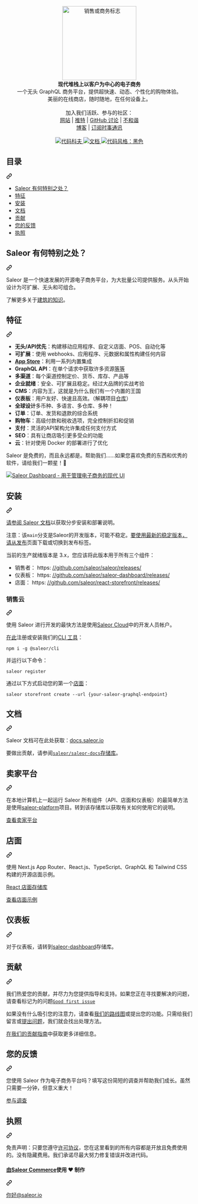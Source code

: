 <div class="Box-sc-g0xbh4-0 bJMeLZ js-snippet-clipboard-copy-unpositioned" data-hpc="true"><article class="markdown-body entry-content container-lg" itemprop="text"><div align="center" width="100px" dir="auto">
 <themed-picture data-catalyst-inline="true" data-catalyst=""><picture>
   <source media="(prefers-color-scheme: dark)" srcset="https://user-images.githubusercontent.com/4006792/214640818-fd4de9e6-bdee-47f0-ae66-e69ee9ec84bb.png">
   <source media="(prefers-color-scheme: light)" srcset="https://user-images.githubusercontent.com/4006792/214636328-8e4f83e8-66cb-4114-a3d8-473eb908b9c3.png">
   <img width="200" alt="销售或商务标志" src="https://user-images.githubusercontent.com/4006792/214636328-8e4f83e8-66cb-4114-a3d8-473eb908b9c3.png" style="visibility:visible;max-width:100%;">
 </picture></themed-picture>
</div>
<div align="center" dir="auto">
  <strong><font style="vertical-align: inherit;"><font style="vertical-align: inherit;">现代堆栈上以客户为中心的电子商务</font></font></strong>
</div>
<div align="center" dir="auto"><font style="vertical-align: inherit;"><font style="vertical-align: inherit;">
  一个无头 GraphQL 商务平台，提供超快速、动态、个性化的购物体验。</font></font><br><font style="vertical-align: inherit;"><font style="vertical-align: inherit;">美丽的在线商店，随时随地，在任何设备上。
</font></font></div>
<br>
<div align="center" dir="auto"><font style="vertical-align: inherit;"><font style="vertical-align: inherit;">
  加入我们活跃、参与的社区：</font></font><br>
  <a href="https://saleor.io/" rel="nofollow"><font style="vertical-align: inherit;"><font style="vertical-align: inherit;">网站</font></font></a>
  <span><font style="vertical-align: inherit;"><font style="vertical-align: inherit;">| </font></font></span>
  <a href="https://twitter.com/getsaleor" rel="nofollow"><font style="vertical-align: inherit;"><font style="vertical-align: inherit;">推特</font></font></a>
  <span><font style="vertical-align: inherit;"><font style="vertical-align: inherit;">| </font></font></span>
  <a href="https://github.com/saleor/saleor/discussions"><font style="vertical-align: inherit;"><font style="vertical-align: inherit;">GitHub 讨论</font></font></a>
  <span><font style="vertical-align: inherit;"><font style="vertical-align: inherit;">| </font></font></span>
  <a href="https://discord.gg/H52JTZAtSH" rel="nofollow"><font style="vertical-align: inherit;"><font style="vertical-align: inherit;">不和谐</font></font></a>
</div>
<div align="center" dir="auto">
   <a href="https://saleor.io/blog/" rel="nofollow"><font style="vertical-align: inherit;"><font style="vertical-align: inherit;">博客</font></font></a>
  <span><font style="vertical-align: inherit;"><font style="vertical-align: inherit;">| </font></font></span>
  <a href="https://saleor.typeform.com/to/JTJK0Nou" rel="nofollow"><font style="vertical-align: inherit;"><font style="vertical-align: inherit;">订阅时事通讯</font></font></a>
</div>
<br>
<div align="center" dir="auto">
  <a href="http://codecov.io/github/saleor/saleor?branch=master" rel="nofollow">
    <img src="https://camo.githubusercontent.com/a30a642ba3d98a86eeb5b238d89969fb2c06c79c7d4bf6de83c4e20a8b5f57b3/687474703a2f2f636f6465636f762e696f2f6769746875622f73616c656f722f73616c656f722f636f7665726167652e7376673f6272616e63683d6d6173746572" alt="代码科夫" data-canonical-src="http://codecov.io/github/saleor/saleor/coverage.svg?branch=master" style="max-width: 100%;">
  </a>
  <a href="https://docs.saleor.io/" rel="nofollow">
    <img src="https://camo.githubusercontent.com/7f61e021d44a10427f0fc328a57d93f89d5e0c32c5cbdc7da8da8c9b97c71190/68747470733a2f2f696d672e736869656c64732e696f2f62616467652f646f63732d646f63732e73616c656f722e696f2d627269676874677265656e2e737667" alt="文档" data-canonical-src="https://img.shields.io/badge/docs-docs.saleor.io-brightgreen.svg" style="max-width: 100%;">
  </a>
  <a href="https://github.com/python/black">
    <img src="https://camo.githubusercontent.com/7d770c433d6198d89f8c1e2f187b904a9721d176259d0e97157337741cc8e837/68747470733a2f2f696d672e736869656c64732e696f2f62616467652f636f64652532307374796c652d626c61636b2d3030303030302e737667" alt="代码风格：黑色" data-canonical-src="https://img.shields.io/badge/code%20style-black-000000.svg" style="max-width: 100%;">
  </a>
</div>
<div class="markdown-heading" dir="auto"><h2 tabindex="-1" class="heading-element" dir="auto"><font style="vertical-align: inherit;"><font style="vertical-align: inherit;">目录</font></font></h2><a id="user-content-table-of-contents" class="anchor" aria-label="固定链接：目录" href="#table-of-contents"><svg class="octicon octicon-link" viewBox="0 0 16 16" version="1.1" width="16" height="16" aria-hidden="true"><path d="m7.775 3.275 1.25-1.25a3.5 3.5 0 1 1 4.95 4.95l-2.5 2.5a3.5 3.5 0 0 1-4.95 0 .751.751 0 0 1 .018-1.042.751.751 0 0 1 1.042-.018 1.998 1.998 0 0 0 2.83 0l2.5-2.5a2.002 2.002 0 0 0-2.83-2.83l-1.25 1.25a.751.751 0 0 1-1.042-.018.751.751 0 0 1-.018-1.042Zm-4.69 9.64a1.998 1.998 0 0 0 2.83 0l1.25-1.25a.751.751 0 0 1 1.042.018.751.751 0 0 1 .018 1.042l-1.25 1.25a3.5 3.5 0 1 1-4.95-4.95l2.5-2.5a3.5 3.5 0 0 1 4.95 0 .751.751 0 0 1-.018 1.042.751.751 0 0 1-1.042.018 1.998 1.998 0 0 0-2.83 0l-2.5 2.5a1.998 1.998 0 0 0 0 2.83Z"></path></svg></a></div>
<ul dir="auto">
<li><a href="#what-makes-saleor-special"><font style="vertical-align: inherit;"><font style="vertical-align: inherit;">Saleor 有何特别之处？</font></font></a></li>
<li><a href="#features"><font style="vertical-align: inherit;"><font style="vertical-align: inherit;">特征</font></font></a></li>
<li><a href="#installation"><font style="vertical-align: inherit;"><font style="vertical-align: inherit;">安装</font></font></a></li>
<li><a href="#documentation"><font style="vertical-align: inherit;"><font style="vertical-align: inherit;">文档</font></font></a></li>
<li><a href="#contributing"><font style="vertical-align: inherit;"><font style="vertical-align: inherit;">贡献</font></font></a></li>
<li><a href="#your-feedback"><font style="vertical-align: inherit;"><font style="vertical-align: inherit;">您的反馈</font></font></a></li>
<li><a href="#license"><font style="vertical-align: inherit;"><font style="vertical-align: inherit;">执照</font></font></a></li>
</ul>
<div class="markdown-heading" dir="auto"><h2 tabindex="-1" class="heading-element" dir="auto"><font style="vertical-align: inherit;"><font style="vertical-align: inherit;">Saleor 有何特别之处？</font></font></h2><a id="user-content-what-makes-saleor-special" class="anchor" aria-label="永久链接： Saleor 有何特别之处？" href="#what-makes-saleor-special"><svg class="octicon octicon-link" viewBox="0 0 16 16" version="1.1" width="16" height="16" aria-hidden="true"><path d="m7.775 3.275 1.25-1.25a3.5 3.5 0 1 1 4.95 4.95l-2.5 2.5a3.5 3.5 0 0 1-4.95 0 .751.751 0 0 1 .018-1.042.751.751 0 0 1 1.042-.018 1.998 1.998 0 0 0 2.83 0l2.5-2.5a2.002 2.002 0 0 0-2.83-2.83l-1.25 1.25a.751.751 0 0 1-1.042-.018.751.751 0 0 1-.018-1.042Zm-4.69 9.64a1.998 1.998 0 0 0 2.83 0l1.25-1.25a.751.751 0 0 1 1.042.018.751.751 0 0 1 .018 1.042l-1.25 1.25a3.5 3.5 0 1 1-4.95-4.95l2.5-2.5a3.5 3.5 0 0 1 4.95 0 .751.751 0 0 1-.018 1.042.751.751 0 0 1-1.042.018 1.998 1.998 0 0 0-2.83 0l-2.5 2.5a1.998 1.998 0 0 0 0 2.83Z"></path></svg></a></div>
<p dir="auto"><font style="vertical-align: inherit;"><font style="vertical-align: inherit;">Saleor 是一个快速发展的开源电子商务平台，为大批量公司提供服务。</font><font style="vertical-align: inherit;">从头开始设计为可扩展、无头和可组合。</font></font></p>
<p dir="auto"><font style="vertical-align: inherit;"><font style="vertical-align: inherit;">了解更多关于</font></font><a href="https://docs.saleor.io/docs/3.x/overview/architecture" rel="nofollow"><font style="vertical-align: inherit;"><font style="vertical-align: inherit;">建筑的知识</font></font></a><font style="vertical-align: inherit;"><font style="vertical-align: inherit;">。</font></font></p>
<div class="markdown-heading" dir="auto"><h2 tabindex="-1" class="heading-element" dir="auto"><font style="vertical-align: inherit;"><font style="vertical-align: inherit;">特征</font></font></h2><a id="user-content-features" class="anchor" aria-label="永久链接：特点" href="#features"><svg class="octicon octicon-link" viewBox="0 0 16 16" version="1.1" width="16" height="16" aria-hidden="true"><path d="m7.775 3.275 1.25-1.25a3.5 3.5 0 1 1 4.95 4.95l-2.5 2.5a3.5 3.5 0 0 1-4.95 0 .751.751 0 0 1 .018-1.042.751.751 0 0 1 1.042-.018 1.998 1.998 0 0 0 2.83 0l2.5-2.5a2.002 2.002 0 0 0-2.83-2.83l-1.25 1.25a.751.751 0 0 1-1.042-.018.751.751 0 0 1-.018-1.042Zm-4.69 9.64a1.998 1.998 0 0 0 2.83 0l1.25-1.25a.751.751 0 0 1 1.042.018.751.751 0 0 1 .018 1.042l-1.25 1.25a3.5 3.5 0 1 1-4.95-4.95l2.5-2.5a3.5 3.5 0 0 1 4.95 0 .751.751 0 0 1-.018 1.042.751.751 0 0 1-1.042.018 1.998 1.998 0 0 0-2.83 0l-2.5 2.5a1.998 1.998 0 0 0 0 2.83Z"></path></svg></a></div>
<ul dir="auto">
<li><strong><font style="vertical-align: inherit;"><font style="vertical-align: inherit;">无头/API优先</font></font></strong><font style="vertical-align: inherit;"><font style="vertical-align: inherit;">：构建移动应用程序、自定义店面、POS、自动化等</font></font></li>
<li><strong><font style="vertical-align: inherit;"><font style="vertical-align: inherit;">可扩展</font></font></strong><font style="vertical-align: inherit;"><font style="vertical-align: inherit;">：使用 webhooks、应用程序、元数据和属性构建任何内容</font></font></li>
<li><a href="https://github.com/saleor/apps"><strong><font style="vertical-align: inherit;"><font style="vertical-align: inherit;">App Store</font></font></strong></a><font style="vertical-align: inherit;"><font style="vertical-align: inherit;">：利用一系列内置集成</font></font></li>
<li><strong><font style="vertical-align: inherit;"><font style="vertical-align: inherit;">GraphQL API</font></font></strong><font style="vertical-align: inherit;"><font style="vertical-align: inherit;">：在单个请求中获取许多资源</font></font><a href="https://graphql.org/" rel="nofollow"><font style="vertical-align: inherit;"><font style="vertical-align: inherit;">等等</font></font></a></li>
<li><strong><font style="vertical-align: inherit;"><font style="vertical-align: inherit;">多渠道</font></font></strong><font style="vertical-align: inherit;"><font style="vertical-align: inherit;">：每个渠道控制定价、货币、库存、产品等</font></font></li>
<li><strong><font style="vertical-align: inherit;"><font style="vertical-align: inherit;">企业就绪</font></font></strong><font style="vertical-align: inherit;"><font style="vertical-align: inherit;">：安全、可扩展且稳定。</font><font style="vertical-align: inherit;">经过大品牌的实战考验</font></font></li>
<li><strong><font style="vertical-align: inherit;"><font style="vertical-align: inherit;">CMS</font></font></strong><font style="vertical-align: inherit;"><font style="vertical-align: inherit;">：内容为王，这就是为什么我们有一个内置的王国</font></font></li>
<li><strong><font style="vertical-align: inherit;"><font style="vertical-align: inherit;">仪表板</font></font></strong><font style="vertical-align: inherit;"><font style="vertical-align: inherit;">：用户友好、快速且高效。</font><font style="vertical-align: inherit;">（解耦项目</font></font><a href="https://github.com/saleor/saleor-dashboard"><font style="vertical-align: inherit;"><font style="vertical-align: inherit;">仓库</font></font></a><font style="vertical-align: inherit;"><font style="vertical-align: inherit;">）</font></font></li>
<li><strong><font style="vertical-align: inherit;"><font style="vertical-align: inherit;">全球设计</font></font></strong><font style="vertical-align: inherit;"><font style="vertical-align: inherit;">多币种、多语言、多仓库、多种！</font></font></li>
<li><strong><font style="vertical-align: inherit;"><font style="vertical-align: inherit;">订单</font></font></strong><font style="vertical-align: inherit;"><font style="vertical-align: inherit;">：订单、发货和退款的综合系统</font></font></li>
<li><strong><font style="vertical-align: inherit;"><font style="vertical-align: inherit;">购物车</font></font></strong><font style="vertical-align: inherit;"><font style="vertical-align: inherit;">：高级付款和税收选项，完全控制折扣和促销</font></font></li>
<li><strong><font style="vertical-align: inherit;"><font style="vertical-align: inherit;">支付</font></font></strong><font style="vertical-align: inherit;"><font style="vertical-align: inherit;">：灵活的API架构允许集成任何支付方式</font></font></li>
<li><strong><font style="vertical-align: inherit;"><font style="vertical-align: inherit;">SEO</font></font></strong><font style="vertical-align: inherit;"><font style="vertical-align: inherit;">：具有让商店吸引更多受众的功能</font></font></li>
<li><strong><font style="vertical-align: inherit;"><font style="vertical-align: inherit;">云</font></font></strong><font style="vertical-align: inherit;"><font style="vertical-align: inherit;">：针对使用 Docker 的部署进行了优化</font></font></li>
</ul>
<p dir="auto"><font style="vertical-align: inherit;"><font style="vertical-align: inherit;">Saleor 是免费的，而且永远都是。</font><font style="vertical-align: inherit;">帮助我们......如果您喜欢免费的东西和优秀的软件，请给我们一颗星！</font><font style="vertical-align: inherit;">🌟</font></font></p>
<p dir="auto"><a target="_blank" rel="noopener noreferrer nofollow" href="https://user-images.githubusercontent.com/9268745/224249510-d3c7658e-6d5c-42c5-b4fb-93eaf65a5335.png"><img src="https://user-images.githubusercontent.com/9268745/224249510-d3c7658e-6d5c-42c5-b4fb-93eaf65a5335.png" alt="Saleor Dashboard - 用于管理电子商务的现代 UI" style="max-width: 100%;"></a></p>
<div class="markdown-heading" dir="auto"><h2 tabindex="-1" class="heading-element" dir="auto"><font style="vertical-align: inherit;"><font style="vertical-align: inherit;">安装</font></font></h2><a id="user-content-installation" class="anchor" aria-label="永久链接：安装" href="#installation"><svg class="octicon octicon-link" viewBox="0 0 16 16" version="1.1" width="16" height="16" aria-hidden="true"><path d="m7.775 3.275 1.25-1.25a3.5 3.5 0 1 1 4.95 4.95l-2.5 2.5a3.5 3.5 0 0 1-4.95 0 .751.751 0 0 1 .018-1.042.751.751 0 0 1 1.042-.018 1.998 1.998 0 0 0 2.83 0l2.5-2.5a2.002 2.002 0 0 0-2.83-2.83l-1.25 1.25a.751.751 0 0 1-1.042-.018.751.751 0 0 1-.018-1.042Zm-4.69 9.64a1.998 1.998 0 0 0 2.83 0l1.25-1.25a.751.751 0 0 1 1.042.018.751.751 0 0 1 .018 1.042l-1.25 1.25a3.5 3.5 0 1 1-4.95-4.95l2.5-2.5a3.5 3.5 0 0 1 4.95 0 .751.751 0 0 1-.018 1.042.751.751 0 0 1-1.042.018 1.998 1.998 0 0 0-2.83 0l-2.5 2.5a1.998 1.998 0 0 0 0 2.83Z"></path></svg></a></div>
<p dir="auto"><a href="https://docs.saleor.io/docs/3.x/developer/installation" rel="nofollow"><font style="vertical-align: inherit;"><font style="vertical-align: inherit;">请参阅 Saleor 文档</font></font></a><font style="vertical-align: inherit;"><font style="vertical-align: inherit;">以获取分步安装和部署说明。</font></font></p>
<p dir="auto"><font style="vertical-align: inherit;"><font style="vertical-align: inherit;">注意：该</font></font><code>main</code><font style="vertical-align: inherit;"><font style="vertical-align: inherit;">分支是Saleor的开发版本，可能不稳定。</font></font><a href="https://github.com/saleor/saleor/releases/"><font style="vertical-align: inherit;"><font style="vertical-align: inherit;">要使用最新的稳定版本，请从发布</font></font></a><font style="vertical-align: inherit;"><font style="vertical-align: inherit;">页面下载</font><font style="vertical-align: inherit;">或切换到发布标签。</font></font></p>
<p dir="auto"><font style="vertical-align: inherit;"><font style="vertical-align: inherit;">当前的生产就绪版本是 3.x，您应该将此版本用于所有三个组件：</font></font></p>
<ul dir="auto">
<li><font style="vertical-align: inherit;"><font style="vertical-align: inherit;">销售者： https: </font></font><a href="https://github.com/saleor/saleor/releases/"><font style="vertical-align: inherit;"><font style="vertical-align: inherit;">//github.com/saleor/saleor/releases/</font></font></a></li>
<li><font style="vertical-align: inherit;"><font style="vertical-align: inherit;">仪表板： https: </font></font><a href="https://github.com/saleor/saleor-dashboard/releases/"><font style="vertical-align: inherit;"><font style="vertical-align: inherit;">//github.com/saleor/saleor-dashboard/releases/</font></font></a></li>
<li><font style="vertical-align: inherit;"><font style="vertical-align: inherit;">店面： https: </font></font><a href="https://github.com/saleor/react-storefront/releases/"><font style="vertical-align: inherit;"><font style="vertical-align: inherit;">//github.com/saleor/react-storefront/releases/</font></font></a></li>
</ul>
<div class="markdown-heading" dir="auto"><h3 tabindex="-1" class="heading-element" dir="auto"><font style="vertical-align: inherit;"><font style="vertical-align: inherit;">销售云</font></font></h3><a id="user-content-saleor-cloud" class="anchor" aria-label="永久链接：销售云" href="#saleor-cloud"><svg class="octicon octicon-link" viewBox="0 0 16 16" version="1.1" width="16" height="16" aria-hidden="true"><path d="m7.775 3.275 1.25-1.25a3.5 3.5 0 1 1 4.95 4.95l-2.5 2.5a3.5 3.5 0 0 1-4.95 0 .751.751 0 0 1 .018-1.042.751.751 0 0 1 1.042-.018 1.998 1.998 0 0 0 2.83 0l2.5-2.5a2.002 2.002 0 0 0-2.83-2.83l-1.25 1.25a.751.751 0 0 1-1.042-.018.751.751 0 0 1-.018-1.042Zm-4.69 9.64a1.998 1.998 0 0 0 2.83 0l1.25-1.25a.751.751 0 0 1 1.042.018.751.751 0 0 1 .018 1.042l-1.25 1.25a3.5 3.5 0 1 1-4.95-4.95l2.5-2.5a3.5 3.5 0 0 1 4.95 0 .751.751 0 0 1-.018 1.042.751.751 0 0 1-1.042.018 1.998 1.998 0 0 0-2.83 0l-2.5 2.5a1.998 1.998 0 0 0 0 2.83Z"></path></svg></a></div>
<p dir="auto"><font style="vertical-align: inherit;"><font style="vertical-align: inherit;">使用 Saleor 进行开发的最快方法是使用</font></font><a href="https://cloud.saleor.io" rel="nofollow"><font style="vertical-align: inherit;"><font style="vertical-align: inherit;">Saleor Cloud</font></font></a><font style="vertical-align: inherit;"><font style="vertical-align: inherit;">中的开发人员帐户。</font></font></p>
<p dir="auto"><font style="vertical-align: inherit;"></font><a href="https://cloud.saleor.io/register" rel="nofollow"><font style="vertical-align: inherit;"><font style="vertical-align: inherit;">在此</font></font></a><font style="vertical-align: inherit;"><font style="vertical-align: inherit;">注册</font><font style="vertical-align: inherit;">或安装我们的</font></font><a href="https://github.com/saleor/saleor-cli"><font style="vertical-align: inherit;"><font style="vertical-align: inherit;">CLI 工具</font></font></a><font style="vertical-align: inherit;"><font style="vertical-align: inherit;">：</font></font></p>
<p dir="auto"><code>npm i -g @saleor/cli</code></p>
<p dir="auto"><font style="vertical-align: inherit;"><font style="vertical-align: inherit;">并运行以下命令：</font></font></p>
<p dir="auto"><code>saleor register</code></p>
<p dir="auto"><font style="vertical-align: inherit;"><font style="vertical-align: inherit;">通过以下方式启动您的第一个</font></font><a href="https://github.com/saleor/react-storefront"><font style="vertical-align: inherit;"><font style="vertical-align: inherit;">店面</font></font></a><font style="vertical-align: inherit;"><font style="vertical-align: inherit;">：</font></font></p>
<p dir="auto"><code>saleor storefront create --url {your-saleor-graphql-endpoint}</code></p>
<div class="markdown-heading" dir="auto"><h2 tabindex="-1" class="heading-element" dir="auto"><font style="vertical-align: inherit;"><font style="vertical-align: inherit;">文档</font></font></h2><a id="user-content-documentation" class="anchor" aria-label="永久链接：文档" href="#documentation"><svg class="octicon octicon-link" viewBox="0 0 16 16" version="1.1" width="16" height="16" aria-hidden="true"><path d="m7.775 3.275 1.25-1.25a3.5 3.5 0 1 1 4.95 4.95l-2.5 2.5a3.5 3.5 0 0 1-4.95 0 .751.751 0 0 1 .018-1.042.751.751 0 0 1 1.042-.018 1.998 1.998 0 0 0 2.83 0l2.5-2.5a2.002 2.002 0 0 0-2.83-2.83l-1.25 1.25a.751.751 0 0 1-1.042-.018.751.751 0 0 1-.018-1.042Zm-4.69 9.64a1.998 1.998 0 0 0 2.83 0l1.25-1.25a.751.751 0 0 1 1.042.018.751.751 0 0 1 .018 1.042l-1.25 1.25a3.5 3.5 0 1 1-4.95-4.95l2.5-2.5a3.5 3.5 0 0 1 4.95 0 .751.751 0 0 1-.018 1.042.751.751 0 0 1-1.042.018 1.998 1.998 0 0 0-2.83 0l-2.5 2.5a1.998 1.998 0 0 0 0 2.83Z"></path></svg></a></div>
<p dir="auto"><font style="vertical-align: inherit;"><font style="vertical-align: inherit;">Saleor 文档可在此处获取：</font></font><a href="https://docs.saleor.io" rel="nofollow"><font style="vertical-align: inherit;"><font style="vertical-align: inherit;">docs.saleor.io</font></font></a></p>
<p dir="auto"><font style="vertical-align: inherit;"><font style="vertical-align: inherit;">要做出贡献，请参阅</font></font><a href="https://github.com/saleor/saleor-docs/"><code>saleor/saleor-docs</code><font style="vertical-align: inherit;"><font style="vertical-align: inherit;">存储库</font></font></a><font style="vertical-align: inherit;"><font style="vertical-align: inherit;">。</font></font></p>
<div class="markdown-heading" dir="auto"><h2 tabindex="-1" class="heading-element" dir="auto"><font style="vertical-align: inherit;"><font style="vertical-align: inherit;">卖家平台</font></font></h2><a id="user-content-saleor-platform" class="anchor" aria-label="永久链接：销售平台" href="#saleor-platform"><svg class="octicon octicon-link" viewBox="0 0 16 16" version="1.1" width="16" height="16" aria-hidden="true"><path d="m7.775 3.275 1.25-1.25a3.5 3.5 0 1 1 4.95 4.95l-2.5 2.5a3.5 3.5 0 0 1-4.95 0 .751.751 0 0 1 .018-1.042.751.751 0 0 1 1.042-.018 1.998 1.998 0 0 0 2.83 0l2.5-2.5a2.002 2.002 0 0 0-2.83-2.83l-1.25 1.25a.751.751 0 0 1-1.042-.018.751.751 0 0 1-.018-1.042Zm-4.69 9.64a1.998 1.998 0 0 0 2.83 0l1.25-1.25a.751.751 0 0 1 1.042.018.751.751 0 0 1 .018 1.042l-1.25 1.25a3.5 3.5 0 1 1-4.95-4.95l2.5-2.5a3.5 3.5 0 0 1 4.95 0 .751.751 0 0 1-.018 1.042.751.751 0 0 1-1.042.018 1.998 1.998 0 0 0-2.83 0l-2.5 2.5a1.998 1.998 0 0 0 0 2.83Z"></path></svg></a></div>
<p dir="auto"><font style="vertical-align: inherit;"><font style="vertical-align: inherit;">在本地计算机上一起运行 Saleor 所有组件（API、店面和仪表板）的最简单方法是使用</font></font><a href="https://github.com/saleor/saleor-platform"><font style="vertical-align: inherit;"><font style="vertical-align: inherit;">saleor-platform</font></font></a><font style="vertical-align: inherit;"><font style="vertical-align: inherit;">项目。</font><font style="vertical-align: inherit;">转到该存储库以获取有关如何使用它的说明。</font></font></p>
<p dir="auto"><a href="https://github.com/saleor/saleor-platform"><font style="vertical-align: inherit;"><font style="vertical-align: inherit;">查看卖家平台</font></font></a></p>
<div class="markdown-heading" dir="auto"><h2 tabindex="-1" class="heading-element" dir="auto"><font style="vertical-align: inherit;"><font style="vertical-align: inherit;">店面</font></font></h2><a id="user-content-storefront" class="anchor" aria-label="永久链接：店面" href="#storefront"><svg class="octicon octicon-link" viewBox="0 0 16 16" version="1.1" width="16" height="16" aria-hidden="true"><path d="m7.775 3.275 1.25-1.25a3.5 3.5 0 1 1 4.95 4.95l-2.5 2.5a3.5 3.5 0 0 1-4.95 0 .751.751 0 0 1 .018-1.042.751.751 0 0 1 1.042-.018 1.998 1.998 0 0 0 2.83 0l2.5-2.5a2.002 2.002 0 0 0-2.83-2.83l-1.25 1.25a.751.751 0 0 1-1.042-.018.751.751 0 0 1-.018-1.042Zm-4.69 9.64a1.998 1.998 0 0 0 2.83 0l1.25-1.25a.751.751 0 0 1 1.042.018.751.751 0 0 1 .018 1.042l-1.25 1.25a3.5 3.5 0 1 1-4.95-4.95l2.5-2.5a3.5 3.5 0 0 1 4.95 0 .751.751 0 0 1-.018 1.042.751.751 0 0 1-1.042.018 1.998 1.998 0 0 0-2.83 0l-2.5 2.5a1.998 1.998 0 0 0 0 2.83Z"></path></svg></a></div>
<p dir="auto"><font style="vertical-align: inherit;"><font style="vertical-align: inherit;">使用 Next.js App Router、React.js、TypeScript、GraphQL 和 Tailwind CSS 构建的开源店面示例。</font></font></p>
<p dir="auto"><a href="https://github.com/saleor/storefront"><font style="vertical-align: inherit;"><font style="vertical-align: inherit;">React 店面存储库</font></font></a></p>
<p dir="auto"><a href="https://storefront.saleor.io/" rel="nofollow"><font style="vertical-align: inherit;"><font style="vertical-align: inherit;">查看店面示例</font></font></a></p>
<div class="markdown-heading" dir="auto"><h2 tabindex="-1" class="heading-element" dir="auto"><font style="vertical-align: inherit;"><font style="vertical-align: inherit;">仪表板</font></font></h2><a id="user-content-dashboard" class="anchor" aria-label="永久链接：仪表板" href="#dashboard"><svg class="octicon octicon-link" viewBox="0 0 16 16" version="1.1" width="16" height="16" aria-hidden="true"><path d="m7.775 3.275 1.25-1.25a3.5 3.5 0 1 1 4.95 4.95l-2.5 2.5a3.5 3.5 0 0 1-4.95 0 .751.751 0 0 1 .018-1.042.751.751 0 0 1 1.042-.018 1.998 1.998 0 0 0 2.83 0l2.5-2.5a2.002 2.002 0 0 0-2.83-2.83l-1.25 1.25a.751.751 0 0 1-1.042-.018.751.751 0 0 1-.018-1.042Zm-4.69 9.64a1.998 1.998 0 0 0 2.83 0l1.25-1.25a.751.751 0 0 1 1.042.018.751.751 0 0 1 .018 1.042l-1.25 1.25a3.5 3.5 0 1 1-4.95-4.95l2.5-2.5a3.5 3.5 0 0 1 4.95 0 .751.751 0 0 1-.018 1.042.751.751 0 0 1-1.042.018 1.998 1.998 0 0 0-2.83 0l-2.5 2.5a1.998 1.998 0 0 0 0 2.83Z"></path></svg></a></div>
<p dir="auto"><font style="vertical-align: inherit;"><font style="vertical-align: inherit;">对于仪表板，请转到</font></font><a href="https://github.com/saleor/saleor-dashboard"><font style="vertical-align: inherit;"><font style="vertical-align: inherit;">saleor-dashboard</font></font></a><font style="vertical-align: inherit;"><font style="vertical-align: inherit;">存储库。</font></font></p>
<div class="markdown-heading" dir="auto"><h2 tabindex="-1" class="heading-element" dir="auto"><font style="vertical-align: inherit;"><font style="vertical-align: inherit;">贡献</font></font></h2><a id="user-content-contributing" class="anchor" aria-label="永久链接：贡献" href="#contributing"><svg class="octicon octicon-link" viewBox="0 0 16 16" version="1.1" width="16" height="16" aria-hidden="true"><path d="m7.775 3.275 1.25-1.25a3.5 3.5 0 1 1 4.95 4.95l-2.5 2.5a3.5 3.5 0 0 1-4.95 0 .751.751 0 0 1 .018-1.042.751.751 0 0 1 1.042-.018 1.998 1.998 0 0 0 2.83 0l2.5-2.5a2.002 2.002 0 0 0-2.83-2.83l-1.25 1.25a.751.751 0 0 1-1.042-.018.751.751 0 0 1-.018-1.042Zm-4.69 9.64a1.998 1.998 0 0 0 2.83 0l1.25-1.25a.751.751 0 0 1 1.042.018.751.751 0 0 1 .018 1.042l-1.25 1.25a3.5 3.5 0 1 1-4.95-4.95l2.5-2.5a3.5 3.5 0 0 1 4.95 0 .751.751 0 0 1-.018 1.042.751.751 0 0 1-1.042.018 1.998 1.998 0 0 0-2.83 0l-2.5 2.5a1.998 1.998 0 0 0 0 2.83Z"></path></svg></a></div>
<p dir="auto"><font style="vertical-align: inherit;"><font style="vertical-align: inherit;">我们热爱您的贡献，并尽力为您提供指导和支持。</font><font style="vertical-align: inherit;">如果您正在寻找要解决的问题，请查看标记为的问题</font></font><a href="https://github.com/saleor/saleor/issues?q=is%3Aopen+is%3Aissue+label%3A%22good+first+issue%22+"><code>Good first issue</code></a></p>
<p dir="auto"><font style="vertical-align: inherit;"><font style="vertical-align: inherit;">如果没有什么吸引您的注意力，请查看</font></font><a href="https://github.com/orgs/saleor/projects/3/views/4"><font style="vertical-align: inherit;"><font style="vertical-align: inherit;">我们的路线图</font></font></a><font style="vertical-align: inherit;"><font style="vertical-align: inherit;">或提出您的功能。</font><font style="vertical-align: inherit;">只需给我们留言或</font></font><a href="https://github.com/saleor/saleor/issues/new"><font style="vertical-align: inherit;"><font style="vertical-align: inherit;">提出问题</font></font></a><font style="vertical-align: inherit;"><font style="vertical-align: inherit;">，我们就会找出处理方法。</font></font></p>
<p dir="auto"><font style="vertical-align: inherit;"></font><a href="https://docs.saleor.io/docs/developer/community/contributing" rel="nofollow"><font style="vertical-align: inherit;"><font style="vertical-align: inherit;">在我们的贡献指南</font></font></a><font style="vertical-align: inherit;"><font style="vertical-align: inherit;">中获取更多详细信息</font><font style="vertical-align: inherit;">。</font></font></p>
<div class="markdown-heading" dir="auto"><h2 tabindex="-1" class="heading-element" dir="auto"><font style="vertical-align: inherit;"><font style="vertical-align: inherit;">您的反馈</font></font></h2><a id="user-content-your-feedback" class="anchor" aria-label="永久链接：您的反馈" href="#your-feedback"><svg class="octicon octicon-link" viewBox="0 0 16 16" version="1.1" width="16" height="16" aria-hidden="true"><path d="m7.775 3.275 1.25-1.25a3.5 3.5 0 1 1 4.95 4.95l-2.5 2.5a3.5 3.5 0 0 1-4.95 0 .751.751 0 0 1 .018-1.042.751.751 0 0 1 1.042-.018 1.998 1.998 0 0 0 2.83 0l2.5-2.5a2.002 2.002 0 0 0-2.83-2.83l-1.25 1.25a.751.751 0 0 1-1.042-.018.751.751 0 0 1-.018-1.042Zm-4.69 9.64a1.998 1.998 0 0 0 2.83 0l1.25-1.25a.751.751 0 0 1 1.042.018.751.751 0 0 1 .018 1.042l-1.25 1.25a3.5 3.5 0 1 1-4.95-4.95l2.5-2.5a3.5 3.5 0 0 1 4.95 0 .751.751 0 0 1-.018 1.042.751.751 0 0 1-1.042.018 1.998 1.998 0 0 0-2.83 0l-2.5 2.5a1.998 1.998 0 0 0 0 2.83Z"></path></svg></a></div>
<p dir="auto"><font style="vertical-align: inherit;"><font style="vertical-align: inherit;">您使用 Saleor 作为电子商务平台吗？</font><font style="vertical-align: inherit;">填写这份简短的调查并帮助我们成长。</font><font style="vertical-align: inherit;">虽然只需要一分钟，但意义重大！</font></font></p>
<p dir="auto"><a href="https://mirumee.typeform.com/to/sOIJbJ" rel="nofollow"><font style="vertical-align: inherit;"><font style="vertical-align: inherit;">参与调查</font></font></a></p>
<div class="markdown-heading" dir="auto"><h2 tabindex="-1" class="heading-element" dir="auto"><font style="vertical-align: inherit;"><font style="vertical-align: inherit;">执照</font></font></h2><a id="user-content-license" class="anchor" aria-label="永久链接：许可证" href="#license"><svg class="octicon octicon-link" viewBox="0 0 16 16" version="1.1" width="16" height="16" aria-hidden="true"><path d="m7.775 3.275 1.25-1.25a3.5 3.5 0 1 1 4.95 4.95l-2.5 2.5a3.5 3.5 0 0 1-4.95 0 .751.751 0 0 1 .018-1.042.751.751 0 0 1 1.042-.018 1.998 1.998 0 0 0 2.83 0l2.5-2.5a2.002 2.002 0 0 0-2.83-2.83l-1.25 1.25a.751.751 0 0 1-1.042-.018.751.751 0 0 1-.018-1.042Zm-4.69 9.64a1.998 1.998 0 0 0 2.83 0l1.25-1.25a.751.751 0 0 1 1.042.018.751.751 0 0 1 .018 1.042l-1.25 1.25a3.5 3.5 0 1 1-4.95-4.95l2.5-2.5a3.5 3.5 0 0 1 4.95 0 .751.751 0 0 1-.018 1.042.751.751 0 0 1-1.042.018 1.998 1.998 0 0 0-2.83 0l-2.5 2.5a1.998 1.998 0 0 0 0 2.83Z"></path></svg></a></div>
<p dir="auto"><font style="vertical-align: inherit;"><font style="vertical-align: inherit;">免责声明：只要您遵守</font></font><a href="https://github.com/saleor/saleor/blob/master/LICENSE"><font style="vertical-align: inherit;"><font style="vertical-align: inherit;">许可协议</font></font></a><font style="vertical-align: inherit;"><font style="vertical-align: inherit;">，您在这里看到的所有内容都是开放且免费使用的。</font><font style="vertical-align: inherit;">没有隐藏费用。</font><font style="vertical-align: inherit;">我们承诺尽最大努力修复错误并改进代码。</font></font></p>
<div class="markdown-heading" dir="auto"><h4 tabindex="-1" class="heading-element" dir="auto"><font style="vertical-align: inherit;"><a href="https://saleor.io" rel="nofollow"><font style="vertical-align: inherit;">由Saleor Commerce</font></a><font style="vertical-align: inherit;">使用 ❤️ 制作</font></font><a href="https://saleor.io" rel="nofollow"><font style="vertical-align: inherit;"></font></a></h4><a id="user-content-crafted-with-️-by-saleor-commerce" class="anchor" aria-label="永久链接：由 Saleor Commerce 使用 ❤️ 制作" href="#crafted-with-️-by-saleor-commerce"><svg class="octicon octicon-link" viewBox="0 0 16 16" version="1.1" width="16" height="16" aria-hidden="true"><path d="m7.775 3.275 1.25-1.25a3.5 3.5 0 1 1 4.95 4.95l-2.5 2.5a3.5 3.5 0 0 1-4.95 0 .751.751 0 0 1 .018-1.042.751.751 0 0 1 1.042-.018 1.998 1.998 0 0 0 2.83 0l2.5-2.5a2.002 2.002 0 0 0-2.83-2.83l-1.25 1.25a.751.751 0 0 1-1.042-.018.751.751 0 0 1-.018-1.042Zm-4.69 9.64a1.998 1.998 0 0 0 2.83 0l1.25-1.25a.751.751 0 0 1 1.042.018.751.751 0 0 1 .018 1.042l-1.25 1.25a3.5 3.5 0 1 1-4.95-4.95l2.5-2.5a3.5 3.5 0 0 1 4.95 0 .751.751 0 0 1-.018 1.042.751.751 0 0 1-1.042.018 1.998 1.998 0 0 0-2.83 0l-2.5 2.5a1.998 1.998 0 0 0 0 2.83Z"></path></svg></a></div>
<p dir="auto"><a href="mailto:hello@saleor.io"><font style="vertical-align: inherit;"><font style="vertical-align: inherit;">你好@saleor.io</font></font></a></p>
</article></div>

